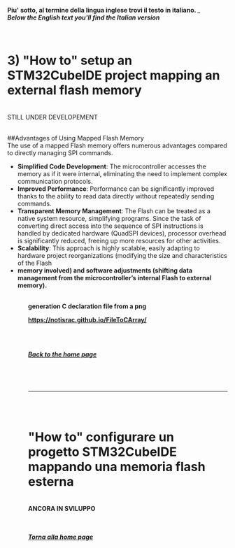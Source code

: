 **Piu' sotto, al termine della lingua inglese trovi il testo in italiano. </i>**_
_**<br>Below the English text you'll find the Italian version</i>**_
<br>
<br>
<br>


# 3) "How to" setup an STM32CubeIDE project mapping an external flash memory
<br>STILL UNDER DEVELOPEMENT
<br>
<br>





##Advantages of Using Mapped Flash Memory
<br>
The use of a mapped Flash memory offers numerous advantages compared to directly managing SPI commands.<br>
<ul>


<li><b>Simplified Code Development</b>: The microcontroller accesses the memory as if it were internal, eliminating the need to implement complex communication protocols.</li>
<li><b>Improved Performance</b>: Performance can be significantly improved thanks to the ability to read data directly without repeatedly sending commands.</li>
<li><b>Transparent Memory Management</b>: The Flash can be treated as a native system resource, simplifying programs. Since the task of converting direct access into the sequence of SPI instructions is handled by dedicated hardware (QuadSPI devices), processor overhead is significantly reduced, freeing up more resources for other activities.</li>
<li><b>Scalability</b>: This approach is highly scalable, easily adapting to hardware project reorganizations (modifying the size and characteristics of the Flash<li><b> memory involved) and software adjustments (shifting data management from the microcontroller’s internal Flash to external memory).</li>
<ul>







<br>generation C declaration file from a png
<br>

https://notisrac.github.io/FileToCArray/



<br><i><b>
<br>

[Back to the home page](../.)

</b></i><br>

<br>

---

<br>
<br>


# "How to" configurare un progetto STM32CubeIDE mappando una memoria flash esterna 
<br>ANCORA IN SVILUPPO
<br>
<br><i><b>
<br>

[Torna alla home page](../.)

</b></i><br>

<br>

